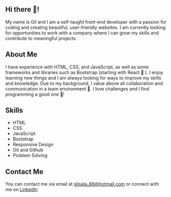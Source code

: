 ## Hi there 👋!
My name is Gil and I am a self-taught front-end developer with a passion for coding and creating beautiful, user-friendly websites. I am currently looking for opportunities to work with a company where I can grow my skills and contribute to meaningful projects.

## About Me
I have experience with HTML, CSS, and JavaScript, as well as some frameworks and libraries such as Bootstrap (starting with React 🔭 ). I enjoy learning new things and I am always looking for ways to improve my skills and knowledge. Due to my background, I value above all collaboration and communication in a team environment 👯. I love challenges and I find programming a good one 🌱!

## Skills
- HTML
- CSS
- JavaScript
- Bootstrap
- Responsive Design
- Git and Github
- Problem Solving

## Contact Me
You can contact me via email at gilsala_88@hotmail.com or connect with me on [LinkedIn](www.linkedin.com/in/gil-sala-bordallo-3a6740111)
